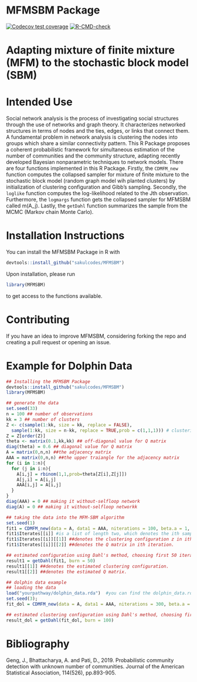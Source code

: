 
<!-- README.md is generated from README.Rmd. Please edit that file -->

# MFMSBM Package

<!-- badges: start -->

[![Codecov test
coverage](https://codecov.io/gh/sakulcodes/MFMSBM/master/graph/badge.svg)](https://app.codecov.io/gh/sakulcodes/MFMSBM)
[![R-CMD-check](https://github.com/sakulcodes/MFMSBM/actions/workflows/R-CMD-check.yaml/badge.svg)](https://github.com/sakulcodes/MFMSBM/blob/main/.github/workflows/R-CMD-check.yaml)
<!-- badges: end -->

# Adapting mixture of finite mixture (MFM) to the stochastic block model (SBM)

# Intended Use

Social network analysis is the process of investigating social
structures through the use of networks and graph theory. It
characterizes networked structures in terms of nodes and the ties,
edges, or links that connect them. A fundamental problem in network
analysis is clustering the nodes into groups which share a similar
connectivity pattern. This R Package proposes a coherent probabilistic
framework for simultaneous estimation of the number of communities and
the community structure, adapting recently developed Bayesian
nonparametric techniques to network models. There are four functions
implemented in this R Package. Firstly, the `CDMFM_new` function
computes the collapsed sampler for mixture of finite mixture to the
stochastic block model (random graph model wih planted clusters) by
initialization of clustering configuration and Gibb’s sampling.
Secondly, the `loglike` function computes the log-likelihood related to
the Jth observation. Furthermore, the `logmargs` function gets the
collapsed sampler for MFMSBM called m(A_j). Lastly, the `getDahl`
function summarizes the sample from the MCMC (Markov chain Monte Carlo).

# Installation Instructions

You can install the MFMSBM Package in R with

``` r
devtools::install_github("sakulcodes/MFMSBM")
```

Upon installation, please run

``` r
library(MFMSBM)
```

to get access to the functions available.

# Contributing

If you have an idea to improve MFMSBM, considering forking the repo and
creating a pull request or opening an issue.

# Example for Dolphin Data

``` r
## Installing the MFMSBM Package
devtools::install_github("sakulcodes/MFMSBM")
library(MFMSBM)

## generate the data
set.seed(33)
n = 100 ## number of observations
kk = 3 ## number of clusters
Z <- c(sample(1:kk, size = kk, replace = FALSE),
  sample(1:kk, size = n-kk, replace = TRUE,prob = c(1,1,1))) # clustering configuration
Z = Z[order(Z)]
theta <- matrix(0.1,kk,kk) ## off-diagonal value for Q matrix
diag(theta) = 0.6 ## diagonal value for Q matrix
A = matrix(0,n,n) ##the adjacency matrix
AAA = matrix(0,n,n) ##the upper traiangle for the adjacency matrix
for (i in 1:n){
  for (j in i:n){
    A[i,j] = rbinom(1,1,prob=theta[Z[i],Z[j]])
    A[j,i] = A[i,j]
    AAA[i,j] = A[i,j]
  }
}
diag(AAA) = 0 ## making it without-selfloop network
diag(A) = 0 ## making it without-selfloop networkk

## taking the data into the MFM-SBM algorithm
set.seed(1)
fit1 = CDMFM_new(data = A, data1 = AAA, niterations = 100, beta.a = 1, beta.b = 1, GAMMA=1, LAMBDA = 1, initNClusters = 9)
fit1$Iterates[[i]] #is a list of length two, which denotes the ith sample in MCMC output. 
fit1$Iterates[[i]][[1]] ##denotes the clustering configuration z in ith iteration.
fit1$Iterates[[i]][[2]] ##denotes the Q matrix in ith iteration.

## estimated configuration using Dahl's method, choosing first 50 iterations in MCMC as burn-in
result1 = getDahl(fit1, burn = 50)
result1[[1]] ##denotes the estimated clustering configuration.
result1[[2]] ##denotes the estimated Q matrix.

## dolphin data example 
## loading the data
load("yourpathway/dolphin_data.rda")  #you can find the dolphin_data.rda under the data folder.
set.seed(3); 
fit_dol = CDMFM_new(data = A, data1 = AAA, niterations = 300, beta.a = 2, beta.b = 2, GAMMA=1,LAMBDA = 1,initNClusters=ceiling(runif(1,1,10)))

## estimated clustering configuration using Dahl's method, choosing first 100 iterations in MCMC as burn-in
result_dol = getDahl(fit_dol, burn = 100)
```

# Bibliography

Geng, J., Bhattacharya, A. and Pati, D., 2019. Probabilistic community
detection with unknown number of communities. Journal of the American
Statistical Association, 114(526), pp.893-905.
